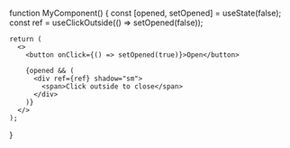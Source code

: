 function MyComponent() {
  const [opened, setOpened] = useState(false);
  const ref = useClickOutside(() => setOpened(false));

    return (
      <>
        <button onClick={() => setOpened(true)}>Open</button>

        {opened && (
          <div ref={ref} shadow="sm">
            <span>Click outside to close</span>
          </div>
        )}
      </>
    );

}
